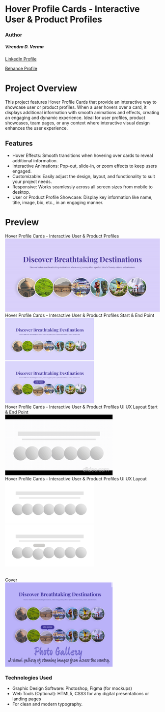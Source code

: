 # Hover Profile Cards - Interactive User & Product Profiles

### Author
##### Virendra D. Verma

<a href="https://www.linkedin.com/in/dharmendraverma95/" target="_blank">LinkedIn Profile </a>

<a href="https://www.behance.net/dhirukumar" target="_blank">Behance Profile </a>


# Project Overview

This project features Hover Profile Cards that provide an interactive way to showcase user or product profiles. When a user hovers over a card, it displays additional information with smooth animations and effects, creating an engaging and dynamic experience. Ideal for user profiles, product showcases, team pages, or any context where interactive visual design enhances the user experience.


## Features
- Hover Effects: Smooth transitions when hovering over cards to reveal additional information.
- Interactive Animations: Pop-out, slide-in, or zoom effects to keep users engaged.
- Customizable: Easily adjust the design, layout, and functionality to suit your project needs.
- Responsive: Works seamlessly across all screen sizes from mobile to desktop.
- User or Product Profile Showcase: Display key information like name, title, image, bio, etc., in an engaging manner.




# Preview
<span>Hover Profile Cards - Interactive User & Product Profiles</span>
<br />
<a href="https://www.behance.net/gallery/220313379/Hover-Profile-Cards-Interactive-Product-Profiles" target="_blank">
<img style="width:550px;" src="./img/landingPageCardSection.gif" alt="" /></a>
<br/>
<span>Hover Profile Cards - Interactive User & Product Profiles Start & End Point </span>
<br/>
<a href="https://www.behance.net/gallery/220313379/Hover-Profile-Cards-Interactive-Product-Profiles" target="_blank">
<img style="width:290px;" src="./img/landingPageCardSection.png" alt="" />
<img style="width:290px;" src="./img/landingPageCardHoverSection.png" alt="" />
</a>
<br/>
<span>Hover Profile Cards - Interactive User & Product Profiles UI UX Layout Start & End Point</span>
<br/>
<a href="https://www.behance.net/gallery/220313379/Hover-Profile-Cards-Interactive-Product-Profiles" target="_blank">
<img style="width:350px;" src="./img/landingPageCardSectionUIUXLayout.gif" alt="" />
</a>
<br />
<span>Hover Profile Cards - Interactive User & Product Profiles UI UX Layout</span>
<br />
<a href="https://www.behance.net/gallery/220313379/Hover-Profile-Cards-Interactive-Product-Profiles" target="_blank">
<img style="width:290px;" src="./img/landingPageCardSectionUIUXLayout.png" alt="" />
<img style="width:290px;" src="./img/landingPageCardHoverSectionUIUXLayout.png" alt="" />

</a>
<br/>
<span>Cover</span>
<br/>
<a href="https://www.behance.net/gallery/220313379/Hover-Profile-Cards-Interactive-Product-Profiles" target="_blank">
<img style="width:350px;" src="./img/cover.png" alt="" />
</a>
<br />

### Technologies Used
<ul>
  <li>Graphic Design Software: Photoshop, Figma (for mockups)</li>
  <li>Web Tools (Optional): HTML5, CSS3 for any digital presentations or landing pages</li>
  <li>For clean and modern typography.
</li>
</ul>
